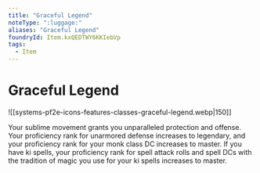 ```yaml
---
title: "Graceful Legend"
noteType: ":luggage:"
aliases: "Graceful Legend"
foundryId: Item.kxQEDTWY6KKIebVp
tags:
  - Item
---
```


# Graceful Legend
![[systems-pf2e-icons-features-classes-graceful-legend.webp|150]]

Your sublime movement grants you unparalleled protection and offense. Your proficiency rank for unarmored defense increases to legendary, and your proficiency rank for your monk class DC increases to master. If you have ki spells, your proficiency rank for spell attack rolls and spell DCs with the tradition of magic you use for your ki spells increases to master.
